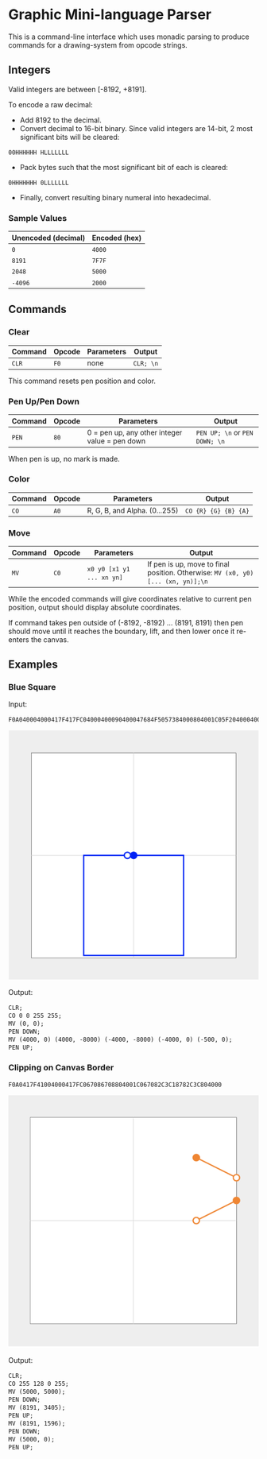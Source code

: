 # Graphic Mini-language Parser

This is a command-line interface which uses monadic parsing to produce commands for a drawing-system from opcode strings.

## Integers

Valid integers are between [-8192, +8191]. 

To encode a raw decimal:

  * Add 8192 to the decimal.
  * Convert decimal to 16-bit binary. Since valid integers are 14-bit, 2 most significant bits will be cleared:
  ```
  00HHHHHH HLLLLLLL
  ```

  * Pack bytes such that the most significant bit of each is cleared:
  ```
  0HHHHHHH 0LLLLLLL
  ```
  * Finally, convert resulting binary numeral into hexadecimal.

### Sample Values

Unencoded (decimal) | Encoded (hex)
--- | ---
`0` | `4000`
`8191` | `7F7F`
`2048` | `5000`
`-4096` | `2000`

## Commands

### Clear

Command | Opcode | Parameters | Output
--- | --- | --- | --- 
`CLR` | `F0` | none | `CLR; \n`

This command resets pen position and color.

### Pen Up/Pen Down

Command | Opcode | Parameters | Output
--- | --- | --- | --- 
`PEN` | `80` | 0 = pen up, any other integer value = pen down | `PEN UP; \n` or `PEN DOWN; \n`

When pen is up, no mark is made.

### Color

Command | Opcode | Parameters | Output
--- | --- | --- | --- 
`CO` | `A0` | R, G, B, and Alpha. (0...255) | `CO {R} {G} {B} {A}`

### Move

Command | Opcode | Parameters | Output
--- | --- | --- | --- 
`MV` | `C0` | `x0 y0 [x1 y1 ... xn yn]` | If pen is up, move to final position. Otherwise: `MV (x0, y0) [... (xn, yn)];\n`

While the encoded commands will give coordinates relative to current pen position, output should display absolute coordinates.

If command takes pen outside of (-8192, -8192) ... (8191, 8191) then pen should move until it reaches the boundary, lift, and then lower once it re-enters the canvas.

## Examples

### Blue Square

Input:

```
F0A040004000417F417FC04000400090400047684F5057384000804001C05F204000400001400140400040007E405B2C4000804000
```

![blue sqaure](img/blue-square.png)

Output:

```
CLR;
CO 0 0 255 255;
MV (0, 0);
PEN DOWN;
MV (4000, 0) (4000, -8000) (-4000, -8000) (-4000, 0) (-500, 0);
PEN UP;
```

### Clipping on Canvas Border

```
F0A0417F41004000417FC067086708804001C067082C3C18782C3C804000
```

![two orange lines form a truncated angle as they intersect with the edge of the canvas](img/clipping-lines.png)

Output:

```
CLR;
CO 255 128 0 255;
MV (5000, 5000);
PEN DOWN;
MV (8191, 3405);
PEN UP;
MV (8191, 1596);
PEN DOWN;
MV (5000, 0);
PEN UP;
```


